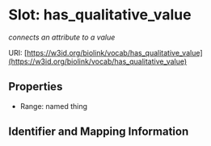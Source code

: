 # Slot: has_qualitative_value
_connects an attribute to a value_


URI: [https://w3id.org/biolink/vocab/has_qualitative_value](https://w3id.org/biolink/vocab/has_qualitative_value)



<!-- no inheritance hierarchy -->


## Properties

 * Range: named thing



## Identifier and Mapping Information






